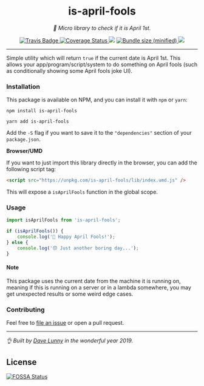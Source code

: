 <div align="center" margin="0 auto 20px">
    <h1>is-april-fools</h1>
    <p style="font-style: italic;">🎉 Micro library to check if it is April 1st.</p>
    <div>
        <a href='https://travis-ci.org/himynameisdave/is-april-fools'>
            <img src="https://api.travis-ci.org/himynameisdave/is-april-fools.svg?branch=master" alt="Travis Badge" />
        </a>
        <a href='https://coveralls.io/github/himynameisdave/is-april-fools?branch=master'>
            <img src='https://coveralls.io/repos/github/himynameisdave/is-april-fools/badge.svg?branch=master' alt='Coverage Status' />
        </a>
<a href="https://app.fossa.io/projects/git%2Bgithub.com%2Fhimynameisdave%2Fis-april-fools?ref=badge_shield" alt="FOSSA Status"><img src="https://app.fossa.io/api/projects/git%2Bgithub.com%2Fhimynameisdave%2Fis-april-fools.svg?type=shield"/></a>
        <a href="https://bundlephobia.com/result?p=is-april-fools">
            <img src="https://img.shields.io/bundlephobia/min/is-april-fools.svg" alt="Bundle size (minified)" />
        </a>
        <a href="https://app.fossa.com/projects/git%2Bgithub.com%2Fhimynameisdave%2Fis-april-fools?ref=badge_shield" alt="FOSSA Status">
            <img src="https://app.fossa.com/api/projects/git%2Bgithub.com%2Fhimynameisdave%2Fis-april-fools.svg?type=shield"/>
        </a>
    </div>
</div>

---

Simple utility which will return `true` if the current date is April 1st. This allows your app/program/script/system to do something on April fools (such as conditionally showing some April fools joke UI).


### Installation

This package is available on NPM, and you can install it with `npm` or `yarn`:

```
npm install is-april-fools

yarn add is-april-fools
```

Add the `-S` flag if you want to save it to the `"dependencies"` section of your `package.json`.


**Browser/UMD**

If you want to just import this library directly in the browser, you can add the following script tag:

```html
<script src="https://unpkg.com/is-april-fools/lib/index.umd.js" />

```

This will expose a `isAprilFools` function in the global scope.

### Usage

```js
import isAprilFools from 'is-april-fools';

if (isAprilFools()) {
    console.log('🎉 Happy April Fools!');
} else {
    console.log('😞 Just another boring day...');
}
```

#### Note

This package uses the current date from the machine it is running on, meaning if this is running on a server or in a lambda somewhere, you may get unexpected results or some weird edge cases.

### Contributing

Feel free to [file an issue](https://github.com/himynameisdave/is-april-fools/issues/new) or open a pull request.

---

_👌 Built by [Dave Lunny](http://himynameisdave.com) in the wonderful year 2019._


## License
[![FOSSA Status](https://app.fossa.io/api/projects/git%2Bgithub.com%2Fhimynameisdave%2Fis-april-fools.svg?type=large)](https://app.fossa.io/projects/git%2Bgithub.com%2Fhimynameisdave%2Fis-april-fools?ref=badge_large)